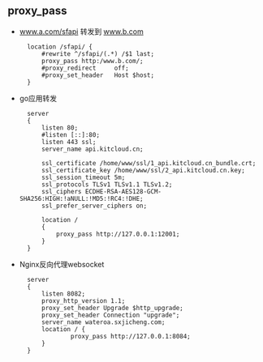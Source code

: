 ## proxy_pass
- www.a.com/sfapi 转发到 www.b.com

        location /sfapi/ {
            #rewrite ^/sfapi/(.*) /$1 last;
            proxy_pass http:/www.b.com/;
            #proxy_redirect     off;
            #proxy_set_header   Host $host;
        }
- go应用转发

		server
        {
            listen 80;
            #listen [::]:80;
        	listen 443 ssl;
            server_name api.kitcloud.cn;

        	ssl_certificate /home/www/ssl/1_api.kitcloud.cn_bundle.crt;
            ssl_certificate_key /home/www/ssl/2_api.kitcloud.cn.key;
            ssl_session_timeout 5m;
            ssl_protocols TLSv1 TLSv1.1 TLSv1.2;
            ssl_ciphers ECDHE-RSA-AES128-GCM-SHA256:HIGH:!aNULL:!MD5:!RC4:!DHE;
            ssl_prefer_server_ciphers on;

            location /
            {
                proxy_pass http://127.0.0.1:12001;
            }
        }
- Nginx反向代理websocket

		server
        {
            listen 8082;
            proxy_http_version 1.1;
            proxy_set_header Upgrade $http_upgrade;
            proxy_set_header Connection "upgrade";
            server_name wateroa.sxjicheng.com;
            location / {
                    proxy_pass http://127.0.0.1:8084;
            }
        }